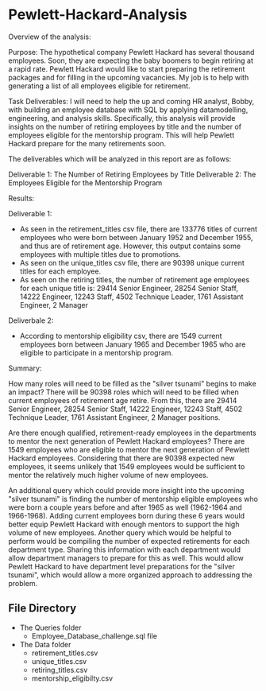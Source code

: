 # Pewlett-Hackard-Analysis

Overview of the analysis: 

Purpose: The hypothetical company Pewlett Hackard has several thousand employees. Soon, they are expecting the baby boomers to begin retiring at a rapid rate. Pewlett Hackard would like to start preparing the retirement packages and for filling in the upcoming vacancies. My job is to help with generating a list of all employees eligible for retirement. 

Task Deliverables:
I will need to help the up and coming HR analyst, Bobby, with building an employee database with SQL by applying datamodelling, engineering, and analysis skills. Specifically, this analysis will provide insights on the number of retiring employees by title and the number of employees eligible for the mentorship program. This will help Pewlett Hackard prepare for the many retirements soon.  

The deliverables which will be analyzed in this report are as follows:

Deliverable 1: The Number of Retiring Employees by Title
Deliverable 2: The Employees Eligible for the Mentorship Program

Results: 

Deliverable 1:
- As seen in the retirement_titles csv file, there are 133776 titles of current employees who were born between January 1952 and December 1955, and thus are of retirement age. However, this output contains some employees with multiple titles due to promotions.
- As seen on the unique_titles csv file, there are 90398 unique current titles for each employee.
- As seen on the retiring titles, the number of retirement age employees for each unique title is: 29414	Senior Engineer, 28254	Senior Staff, 14222	Engineer, 12243	Staff, 4502	Technique Leader, 1761	Assistant Engineer, 2	Manager

Deliverbale 2:
- According to mentorship eligibility csv, there are 1549 current employees born between January 1965 and December 1965 who are eligible to participate in a mentorship program.

Summary: 

How many roles will need to be filled as the "silver tsunami" begins to make an impact? There will be 90398 roles which will need to be filled when current employees of retirement age retire. From this, there are 29414	Senior Engineer, 28254	Senior Staff, 14222	Engineer, 12243	Staff, 4502	Technique Leader, 1761	Assistant Engineer, 2	Manager positions. 

Are there enough qualified, retirement-ready employees in the departments to mentor the next generation of Pewlett Hackard employees? There are 1549 employees who are eligible to mentor the next generation of Pewlett Hackard employees. Considering that there are 90398 expected new employees, it seems unlikely that 1549 employees would be sufficient to mentor the relatively much higher volume of new employees. 

An additional query which could provide more insight into the upcoming "silver tsunami" is finding the number of mentorship eligible employees who were born a couple years before and after 1965 as well (1962-1964 and 1966-1968).  Adding current employees born during these 6 years would better equip Pewlett Hackard with enough mentors to support the high volume of new employees. Another query which would be helpful to perform would be compiling the number of expected retirements for each department type. Sharing this information with each department would allow department managers to prepare for this as well. This would allow Pewlett Hackard to have department level preparations for the "silver tsunami", which would allow a more organized approach to addressing the problem. 

## File Directory
- The Queries folder 
  - Employee_Database_challenge.sql file
- The Data folder
  - retirement_titles.csv
  - unique_titles.csv
  - retiring_titles.csv
  - mentorship_eligibilty.csv 
